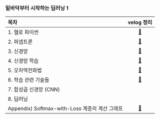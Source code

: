 ### 밑바닥부터 시작하는 딥러닝 1

|목차|velog 정리|
|:--|:--:|
|1. 헬로 파이썬|[📒](https://velog.io/@bbirong/1%EC%9E%A5.-%ED%97%AC%EB%A1%9C-%ED%8C%8C%EC%9D%B4%EC%8D%AC)|
|2. 퍼셉트론|[📒](https://velog.io/@bbirong/2%EC%9E%A5.-%ED%8D%BC%EC%85%89%ED%8A%B8%EB%A1%A0-Perceptron)|
|3. 신경망|[📒](https://velog.io/@bbirong/1-3.-%EC%8B%A0%EA%B2%BD%EB%A7%9D-v18d5g66)|
|4. 신경망 학습|[📒](https://velog.io/@bbirong/%EB%B0%91%EB%94%A5-1-4.-%EC%8B%A0%EA%B2%BD%EB%A7%9D-%ED%95%99%EC%8A%B5)|
|5. 오차역전파법|[📒](https://velog.io/write?id=ec9c17d7-45f0-4be2-a8d0-6d410d50a80a)|
|6. 학습 관련 기술들|[📒](https://velog.io/@bbirong/%EB%B0%91%EB%94%A5-6%EC%9E%A5.-%ED%95%99%EC%8A%B5-%EA%B4%80%EB%A0%A8-%EA%B8%B0%EC%88%A0%EB%93%A4)|
|7. 합성곱 신경망 (CNN)||
|8. 딥러닝||
|Appendix) Softmax-with-Loss 계층의 계산 그래프|[📒](https://velog.io/@bbirong/%EB%B0%91%EB%94%A5-%EB%B6%80%EB%A1%9D-A.-Softmax-with-Loss-%EA%B3%84%EC%B8%B5%EC%9D%98-%EA%B3%84%EC%82%B0-%EA%B7%B8%EB%9E%98%ED%94%84)|


